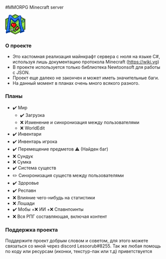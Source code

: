 #MMORPG Minecraft server

![Переделай меня](https://github.com/Lesoorub/MinecraftRPGServer/blob/main/images/favicon.png)

### О проекте
- Это кастомная реализация майнкрафт сервера с нюля на языке C#, используя лишь документацию протокола Minecraft (https://wiki.vg)
- В проекте используется только библиотека Newtoonsoft для работы с JSON.
- Проект еще далеко не закончен и может иметь значительные баги.
- На данный момент в планах очень много всякого разного.

### Планы
+ ✔️ Мир
  + ✔️ Загрузка
  + ❌ Изменение и синхронизация между пользователями
  + ❌ WorldEdit
+ ✔️ Инвентари
 + ✔️ Инвентарь игрока 
 + ✔️ Перемещение предметов ⚠️ (Найден баг)
 + ❌ Сундук
 + ❌ Сумка
+ ✔️ Система существ
 + ✏️ Синхронизация существ между пользователями
+ ✔️ Здоровье
 + ✔️ Респавн
 + ❌ Влияние чего-нибудь на статистики
+ ❌ Лошади
+ ✔️ Мобы
 +❌ ИИ
 +❌ Спавнпоинты
+ ❌ Вся РПГ составляющая, включая контент

### Поддержка проекта
Поддержите проект добрым словом и советом, для этого можете связаться со мной через discord Lesoorub#8255.
Так же любая помощь по коду или ресурсам (иконки, текстур-пак или т.д) приветствуется

